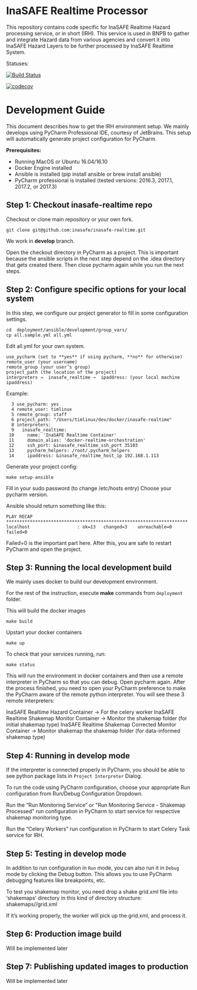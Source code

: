 # InaSAFE Realtime Processor

This repository contains code specific for InaSAFE Realtime Hazard
processing service, or in short (IRH). This service is used in BNPB to
gather and integrate Hazard data from various agencies and convert it
into InaSAFE Hazard Layers to be further processed by InaSAFE Realtime
System.

Statuses:

[![Build Status](https://travis-ci.org/inasafe/inasafe-realtime.svg?branch=develop)](https://travis-ci.org/inasafe/inasafe-realtime)

[![codecov](https://codecov.io/gh/inasafe/inasafe-realtime/branch/develop/graph/badge.svg)](https://codecov.io/gh/inasafe/inasafe-realtime)



# Development Guide

This document describes how to get the IRH environment setup. We mainly
develops using PyCharm Professional IDE, courtesy of JetBrains. This
setup will automatically generate project configuration for PyCharm.

**Prerequisites:**

- Running MacOS or Ubuntu 16.04/16.10
- Docker Engine installed
- Ansible is installed (pip install ansible or brew install ansible)
- PyCharm professional is installed (tested versions: 2016.3, 2017.1, 2017.2, or 2017.3)


## Step 1: Checkout inasafe-realtime repo

Checkout or clone main repository or your own fork.

```
git clone git@github.com:inasafe/inasafe-realtime.git
```

We work in **develop** branch.

Open the checkout directory in PyCharm as a project.
This is important because the ansible scripts in the next step depend
on the .idea directory that gets created there.
Then close pycharm again while you run the next steps.

## Step 2: Configure specific options for your local system

In this step, we configure our project generator to fill in
some configuration settings.

```
cd  deployment/ansible/development/group_vars/
cp all.sample.yml all.yml
```

Edit all.yml for your own system.

```
use_pycharm (set to **yes** if using pycharm, **no** for otherwise)
remote_user (your username)
remote_group (your user’s group)
project_path (the location of the project)
interpreters →  inasafe_realtime →  ipaddress: (your local machine ipaddress)
```


Example:

```
  3 use_pycharm: yes
  4 remote_user: timlinux
  5 remote_group: staff
  6 project_path: "/Users/timlinux/dev/docker/inasafe-realtime"
  8 interpreters:
  9   inasafe_realtime:
 10     name: 'InaSAFE Realtime Container'
 11     domain_alias: 'docker-realtime-orchestration'
 12     ssh_port: &inasafe_realtime_ssh_port 35103
 13     pycharm_helpers: /root/.pycharm_helpers
 14     ipaddress: &inasafe_realtime_host_ip 192.168.1.113
 ```


Generate your project config:

```
make setup-ansible
```

Fill in your sudo password (to change /etc/hosts entry)
Choose your pycharm version.

Ansible should return something like this:

```
PLAY RECAP *********************************************************************
localhost                  : ok=13   changed=3    unreachable=0    failed=0
````

Failed=0 is the important part here.
After this, you are safe to restart PyCharm and open the project.


## Step 3: Running the local development build

We mainly uses docker to build our development environment.

For the rest of the instruction, execute **make** commands from ```deployment```
folder.

This will build the docker images

```
make build
```

Upstart your docker containers

```
make up
```

To check that your services running, run:

```
make status
```


This will run the environment in docker containers and then use a
remote interpreter in PyCharm so that you can debug. Open pycharm again.
After the process finished, you need to open your PyCharm preference to
make the PyCharm aware of the remote python interpreter.
You will see these 3 remote interpreters:

InaSAFE Realtime Hazard Container → For the celery worker
InaSAFE Realtime Shakemap Monitor Container  → Monitor the shakemap folder (for initial shakemap type)
InaSAFE Realtime Shakemap Corrected Monitor Container → Monitor shakemap the shakemap folder (for data-informed shakemap type)

## Step 4: Running in develop mode

If the interpreter is connected properly in PyCharm, you should be able
to see python package lists in ```Project Interpreter``` Dialog.

To run the code using PyCharm configuration, choose your appropriate Run
configuration from Run/Debug Configuration Dropdown.

Run the “Run Monitoring Service” or "Run Monitoring Service - Shakemap Processed"
run configuration in PyCharm to start service for respective shakemap monitoring type.

Run the “Celery Workers” run configuration in PyCharm to start Celery Task service for IRH.


## Step 5: Testing in develop mode

In addition to run configuration in ```Run``` mode, you can also run it in
```Debug``` mode by clicking the Debug button. This allows you to use PyCharm
debugging features like breakpoints, etc.

To test you shakemap monitor, you need drop a shake grid.xml file into
‘shakemaps’ directory in this kind of directory structure:
shakemaps/<YYMMDDHHmmss>/grid.xml

If it’s working properly, the worker will pick up the grid.xml,
and process it.

## Step 6: Production image build

Will be implemented later

## Step 7: Publishing updated images to production

Will be implemented later
